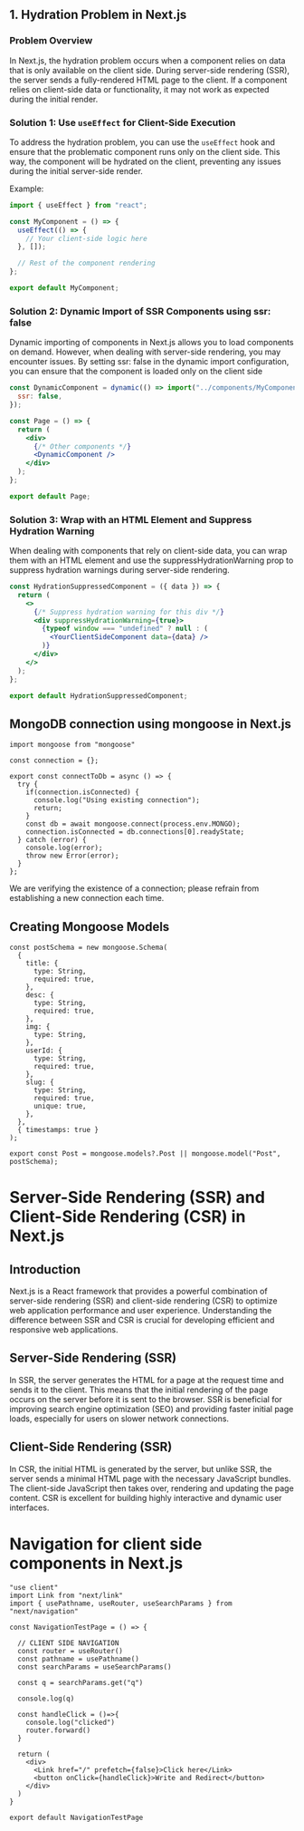 ## 1. Hydration Problem in Next.js

### Problem Overview

In Next.js, the hydration problem occurs when a component relies on data that is only available on the client side. During server-side rendering (SSR), the server sends a fully-rendered HTML page to the client. If a component relies on client-side data or functionality, it may not work as expected during the initial render.

### Solution 1: Use `useEffect` for Client-Side Execution

To address the hydration problem, you can use the `useEffect` hook and ensure that the problematic component runs only on the client side. This way, the component will be hydrated on the client, preventing any issues during the initial server-side render.

Example:

```jsx
import { useEffect } from "react";

const MyComponent = () => {
  useEffect(() => {
    // Your client-side logic here
  }, []);

  // Rest of the component rendering
};

export default MyComponent;
```

### Solution 2: Dynamic Import of SSR Components using ssr: false

Dynamic importing of components in Next.js allows you to load components on demand. However, when dealing with server-side rendering, you may encounter issues. By setting ssr: false in the dynamic import configuration, you can ensure that the component is loaded only on the client side

```jsx
const DynamicComponent = dynamic(() => import("../components/MyComponent"), {
  ssr: false,
});

const Page = () => {
  return (
    <div>
      {/* Other components */}
      <DynamicComponent />
    </div>
  );
};

export default Page;
```

### Solution 3: Wrap with an HTML Element and Suppress Hydration Warning

When dealing with components that rely on client-side data, you can wrap them with an HTML element and use the suppressHydrationWarning prop to suppress hydration warnings during server-side rendering.

```jsx
const HydrationSuppressedComponent = ({ data }) => {
  return (
    <>
      {/* Suppress hydration warning for this div */}
      <div suppressHydrationWarning={true}>
        {typeof window === "undefined" ? null : (
          <YourClientSideComponent data={data} />
        )}
      </div>
    </>
  );
};

export default HydrationSuppressedComponent;
```

## MongoDB connection using mongoose in Next.js

```
import mongoose from "mongoose"

const connection = {};

export const connectToDb = async () => {
  try {
    if(connection.isConnected) {
      console.log("Using existing connection");
      return;
    }
    const db = await mongoose.connect(process.env.MONGO);
    connection.isConnected = db.connections[0].readyState;
  } catch (error) {
    console.log(error);
    throw new Error(error);
  }
};
```

We are verifying the existence of a connection; please refrain from establishing a new connection each time.

## Creating Mongoose Models

```
const postSchema = new mongoose.Schema(
  {
    title: {
      type: String,
      required: true,
    },
    desc: {
      type: String,
      required: true,
    },
    img: {
      type: String,
    },
    userId: {
      type: String,
      required: true,
    },
    slug: {
      type: String,
      required: true,
      unique: true,
    },
  },
  { timestamps: true }
);

export const Post = mongoose.models?.Post || mongoose.model("Post", postSchema);
```

# Server-Side Rendering (SSR) and Client-Side Rendering (CSR) in Next.js

## Introduction

Next.js is a React framework that provides a powerful combination of server-side rendering (SSR) and client-side rendering (CSR) to optimize web application performance and user experience. Understanding the difference between SSR and CSR is crucial for developing efficient and responsive web applications.

## Server-Side Rendering (SSR)

In SSR, the server generates the HTML for a page at the request time and sends it to the client. This means that the initial rendering of the page occurs on the server before it is sent to the browser. SSR is beneficial for improving search engine optimization (SEO) and providing faster initial page loads, especially for users on slower network connections.

## Client-Side Rendering (SSR)

In CSR, the initial HTML is generated by the server, but unlike SSR, the server sends a minimal HTML page with the necessary JavaScript bundles. The client-side JavaScript then takes over, rendering and updating the page content. CSR is excellent for building highly interactive and dynamic user interfaces.

# Navigation for client side components in Next.js

```
"use client"
import Link from "next/link"
import { usePathname, useRouter, useSearchParams } from "next/navigation"

const NavigationTestPage = () => {

  // CLIENT SIDE NAVIGATION
  const router = useRouter()
  const pathname = usePathname()
  const searchParams = useSearchParams()

  const q = searchParams.get("q")

  console.log(q)

  const handleClick = ()=>{
    console.log("clicked")
    router.forward()
  }

  return (
    <div>
      <Link href="/" prefetch={false}>Click here</Link>
      <button onClick={handleClick}>Write and Redirect</button>
    </div>
  )
}

export default NavigationTestPage

```
